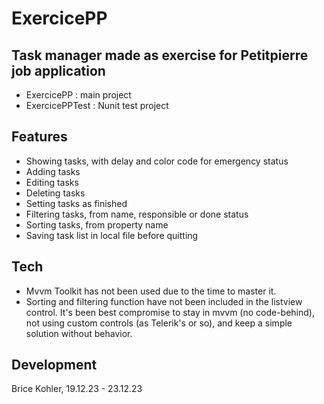 # ExercicePP
## Task manager made as exercise for Petitpierre job application

- ExercicePP : main project
- ExercicePPTest : Nunit test project

## Features
- Showing tasks, with delay and color code for emergency status
- Adding tasks
- Editing tasks
- Deleting tasks
- Setting tasks as finished
- Filtering tasks, from name, responsible or done status
- Sorting tasks, from property name
- Saving task list in local file before quitting

## Tech
- Mvvm Toolkit has not been used due to the time to master it.
- Sorting and filtering function have not been included in the listview control. It's been best compromise to stay in mvvm (no code-behind), not using custom controls (as Telerik's or so), and keep a simple solution without behavior.

## Development

Brice Kohler, 19.12.23 - 23.12.23

